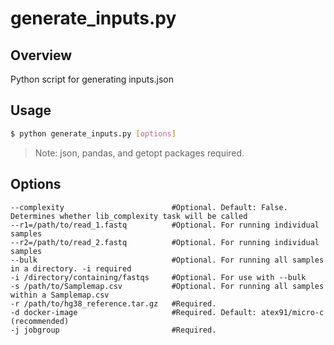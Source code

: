 # generate_inputs.py
## Overview
Python script for generating inputs.json
## Usage
  ```bash
  $ python generate_inputs.py [options]
  ```
  > Note: json, pandas, and getopt packages required.

## Options
```
--complexity                        #Optional. Default: False. Determines whether lib_complexity task will be called
--r1=/path/to/read_1.fastq          #Optional. For running individual samples
--r2=/path/to/read_2.fastq          #Optional. For running individual samples
--bulk                              #Optional. For running all samples in a directory. -i required
-i /directory/containing/fastqs     #Optional. For use with --bulk
-s /path/to/Samplemap.csv           #Optional. For running all samples within a Samplemap.csv
-r /path/to/hg38_reference.tar.gz   #Required.
-d docker-image                     #Required. Default: atex91/micro-c (recommended)
-j jobgroup                         #Required.
```

